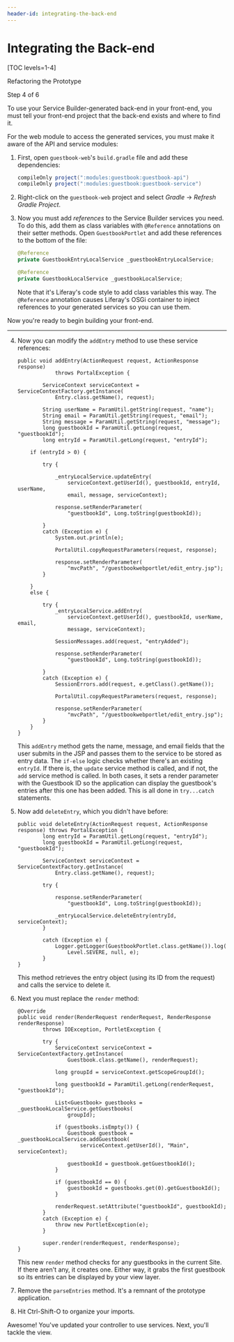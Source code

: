 ```yaml
---
header-id: integrating-the-back-end
---
```


# Integrating the Back-end

[TOC levels=1-4]

<div class="learn-path-step row">
    <p id="stepTitle">Refactoring the Prototype</p><p>Step 4 of 6</p>
</div>

To use your Service Builder-generated back-end in your front-end, you must
tell your front-end project that the back-end exists and where to find it. 

For the web module to access the generated services, you must make it aware of
the API and service modules: 

1.  First, open `guestbook-web`'s `build.gradle` file and add these 
    dependencies:

    ```groovy
    compileOnly project(":modules:guestbook:guestbook-api")
    compileOnly project(":modules:guestbook:guestbook-service")
    ```

2.  Right-click on the `guestbook-web` project and select *Gradle* &rarr;
    *Refresh Gradle Project*. 

3.  Now you must add *references* to the Service Builder services you need. To 
    do this, add them as class variables with `@Reference` annotations on their 
    setter methods. Open `GuestbookPortlet` and add these references to the 
    bottom of the file: 

    ```java
	@Reference
	private GuestbookEntryLocalService _guestbookEntryLocalService;
	
	@Reference
	private GuestbookLocalService _guestbookLocalService;
    ```

    Note that it's Liferay's code style to add class variables this way. The
    `@Reference` annotation causes Liferay's OSGi container to
    inject references to your generated services so you can use them. 

Now you're ready to begin building your front-end. 

--------

4.  Now you can modify the `addEntry` method to use these service references: 

        public void addEntry(ActionRequest request, ActionResponse response)
                    throws PortalException {

                ServiceContext serviceContext = ServiceContextFactory.getInstance(
                    Entry.class.getName(), request);

                String userName = ParamUtil.getString(request, "name");
                String email = ParamUtil.getString(request, "email");
                String message = ParamUtil.getString(request, "message");
                long guestbookId = ParamUtil.getLong(request, "guestbookId");
                long entryId = ParamUtil.getLong(request, "entryId");

            if (entryId > 0) {

                try {

                    _entryLocalService.updateEntry(
                        serviceContext.getUserId(), guestbookId, entryId, userName,
                        email, message, serviceContext);

                    response.setRenderParameter(
                        "guestbookId", Long.toString(guestbookId));

                }
                catch (Exception e) {
                    System.out.println(e);

                    PortalUtil.copyRequestParameters(request, response);

                    response.setRenderParameter(
                        "mvcPath", "/guestbookwebportlet/edit_entry.jsp");
                }

            }
            else {

                try {
                    _entryLocalService.addEntry(
                        serviceContext.getUserId(), guestbookId, userName, email,
                        message, serviceContext);

                    SessionMessages.add(request, "entryAdded");

                    response.setRenderParameter(
                        "guestbookId", Long.toString(guestbookId));

                }
                catch (Exception e) {
                    SessionErrors.add(request, e.getClass().getName());

                    PortalUtil.copyRequestParameters(request, response);

                    response.setRenderParameter(
                        "mvcPath", "/guestbookwebportlet/edit_entry.jsp");
                }
            }
        }

    This `addEntry` method gets the name, message, and email fields that the
    user submits in the JSP and passes them to the service to be stored as entry
    data. The `if-else` logic checks whether there's an existing `entryId`. If
    there is, the `update` service method is called, and if not, the `add` service
    method is called. In both cases, it sets a render parameter with the
    Guestbook ID so the application can display the guestbook's entries after
    this one has been added. This is all done in `try...catch` statements.
 
5.  Now add `deleteEntry`, which you didn't have before: 

        public void deleteEntry(ActionRequest request, ActionResponse response) throws PortalException {
                long entryId = ParamUtil.getLong(request, "entryId");
                long guestbookId = ParamUtil.getLong(request, "guestbookId");

                ServiceContext serviceContext = ServiceContextFactory.getInstance(
                    Entry.class.getName(), request);

                try {

                    response.setRenderParameter(
                        "guestbookId", Long.toString(guestbookId));

                    _entryLocalService.deleteEntry(entryId, serviceContext);
                }

                catch (Exception e) {
                    Logger.getLogger(GuestbookPortlet.class.getName()).log(
                        Level.SEVERE, null, e);
                }
        }

    This method retrieves the entry object (using its ID from the request) and
    calls the service to delete it.

6.  Next you must replace the `render` method: 

        @Override
        public void render(RenderRequest renderRequest, RenderResponse renderResponse)
                throws IOException, PortletException {

                try {
                    ServiceContext serviceContext = ServiceContextFactory.getInstance(
                        Guestbook.class.getName(), renderRequest);

                    long groupId = serviceContext.getScopeGroupId();

                    long guestbookId = ParamUtil.getLong(renderRequest, "guestbookId");

                    List<Guestbook> guestbooks = _guestbookLocalService.getGuestbooks(
                        groupId);

                    if (guestbooks.isEmpty()) {
                        Guestbook guestbook = _guestbookLocalService.addGuestbook(
                            serviceContext.getUserId(), "Main", serviceContext);

                        guestbookId = guestbook.getGuestbookId();
                    }

                    if (guestbookId == 0) {
                        guestbookId = guestbooks.get(0).getGuestbookId();
                    }

                    renderRequest.setAttribute("guestbookId", guestbookId);
                }
                catch (Exception e) {
                    throw new PortletException(e);
                }

                super.render(renderRequest, renderResponse);
        }

    This new `render` method checks for any guestbooks in the current Site. If 
    there aren't any, it creates one. Either way, it grabs the first guestbook 
    so its entries can be displayed by your view layer. 

7.  Remove the `parseEntries` method. It's a remnant of the prototype 
    application. 

8.  Hit Ctrl-Shift-O to organize your imports. 

Awesome! You've updated your controller to use services. Next, you'll tackle 
the view. 
